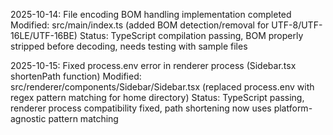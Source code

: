 2025-10-14: File encoding BOM handling implementation completed
Modified: src/main/index.ts (added BOM detection/removal for UTF-8/UTF-16LE/UTF-16BE)
Status: TypeScript compilation passing, BOM properly stripped before decoding, needs testing with sample files

2025-10-15: Fixed process.env error in renderer process (Sidebar.tsx shortenPath function)
Modified: src/renderer/components/Sidebar/Sidebar.tsx (replaced process.env with regex pattern matching for home directory)
Status: TypeScript passing, renderer process compatibility fixed, path shortening now uses platform-agnostic pattern matching
